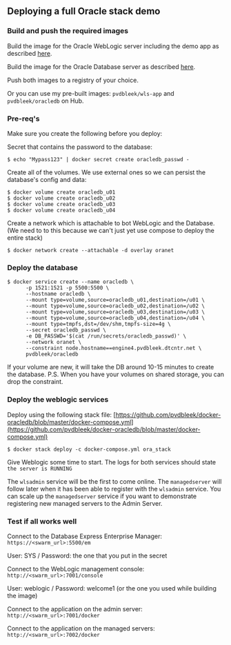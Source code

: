 ## Deploying a full Oracle stack demo

### Build and push the required images
Build the image for the Oracle WebLogic server including the demo app as described [here](https://github.com/pvdbleek/ddc-weblogic-demo/blob/master/README.md).

Build the image for the Oracle Database server as described [here](https://github.com/pvdbleek/docker-oracledb/blob/master/README.md).

Push both images to a registry of your choice.

Or you can use my pre-built images: ```pvdbleek/wls-app``` and ```pvdbleek/oracledb``` on Hub.

### Pre-req's 

Make sure you create the following before you deploy:

Secret that contains the password to the database:
````
$ echo "Mypass123" | docker secret create oracledb_passwd -
````

Create all of the volumes. We use external ones so we can persist the database's config and data:

````
$ docker volume create oracledb_u01
$ docker volume create oracledb_u02
$ docker volume create oracledb_u03
$ docker volume create oracledb_u04
````
Create a network which is attachable to bot WebLogic and the Database.
(We need to to this because we can't just yet use compose to deploy the entire stack)

````
$ docker network create --attachable -d overlay oranet
````

### Deploy the database

````
$ docker service create --name oracledb \
      -p 1521:1521 -p 5500:5500 \
      --hostname oracledb \
      --mount type=volume,source=oracledb_u01,destination=/u01 \
      --mount type=volume,source=oracledb_u02,destination=/u02 \
      --mount type=volume,source=oracledb_u03,destination=/u03 \
      --mount type=volume,source=oracledb_u04,destination=/u04 \
      --mount type=tmpfs,dst=/dev/shm,tmpfs-size=4g \
      --secret oracledb_passwd \
      -e DB_PASSWD='$(cat /run/secrets/oracledb_passwd)' \
      --network oranet \
      --constraint node.hostname==engine4.pvdbleek.dtcntr.net \
      pvdbleek/oracledb
````

If your volume are new, it will take the DB around 10-15 minutes to create the database. 
P.S. When you have your volumes on shared storage, you can drop the constraint.

### Deploy the weblogic services

Deploy using the following stack file: [https://github.com/pvdbleek/docker-oracledb/blob/master/docker-compose.yml](https://github.com/pvdbleek/docker-oracledb/blob/master/docker-compose.yml)

````
$ docker stack deploy -c docker-compose.yml ora_stack
````

Give Weblogic some time to start. The logs for both services should state ```the server is RUNNING```

The ```wlsadmin``` service will be the first to come online. The ```managedserver``` will follow later when it has been able to register with the ```wlsadmin``` service.
You can scale up the ```managedserver``` service if you want to demonstrate registering new managed servers to the Admin Server.

### Test if all works well

Connect to the Database Express Enterprise Manager:
```https://<swarm_url>:5500/em```

User: SYS / Password: the one that you put in the secret

Connect to the WebLogic management console:
```http://<swarm_url>:7001/console```

User: weblogic / Password: welcome1 (or the one you used while building the image)

Connect to the application on the admin server:
```http://<swarm_url>:7001/docker```

Connect to the application on the managed servers:
```http://<swarm_url>:7002/docker```




